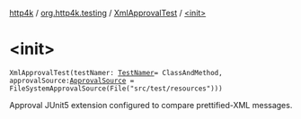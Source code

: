 [http4k](../../index.md) / [org.http4k.testing](../index.md) / [XmlApprovalTest](index.md) / [&lt;init&gt;](./-init-.md)

# &lt;init&gt;

`XmlApprovalTest(testNamer: `[`TestNamer`](../-test-namer/index.md)` = ClassAndMethod, approvalSource: `[`ApprovalSource`](../-approval-source/index.md)` = FileSystemApprovalSource(File("src/test/resources")))`

Approval JUnit5 extension configured to compare prettified-XML messages.

